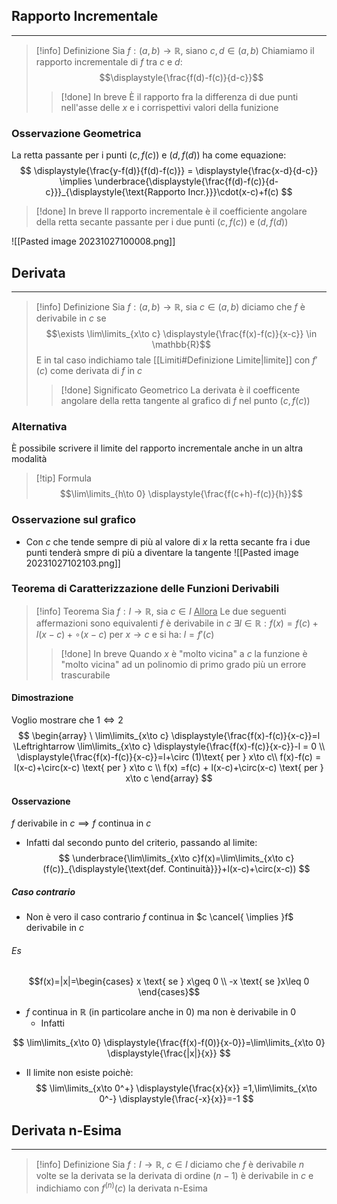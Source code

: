 ## Rapporto Incrementale
---
>[!info] Definizione
>Sia $f:(a,b)\to\mathbb{R}$, siano $c,d\in(a,b)$
>Chiamiamo il rapporto incrementale di $f$ tra $c$ e $d$:
>$$\displaystyle{\frac{f(d)-f(c)}{d-c}}$$
>>[!done] In breve
>>È il rapporto fra la differenza di due punti nell'asse delle $x$ e i corrispettivi valori della funizione

### Osservazione Geometrica
La retta passante per i punti $(c,f(c))$ e $(d,f(d))$ ha come equazione:
$$
\displaystyle{\frac{y-f(d)}{f(d)-f(c)}} = \displaystyle{\frac{x-d}{d-c}} \implies \underbrace{\displaystyle{\frac{f(d)-f(c)}{d-c}}}_{\displaystyle{\text{Rapporto Incr.}}}\cdot(x-c)+f(c)
$$
>[!done] In breve
>Il rapporto incrementale è il coefficiente angolare della retta secante passante per i due punti $(c,f(c))$ e $(d,f(d))$ 

![[Pasted image 20231027100008.png]]
## Derivata
---
>[!info] Definizione
>Sia $f:(a,b)\to\mathbb{R}$, sia $c\in(a,b)$ diciamo che $f$ è derivabile in $c$ se
>$$\exists \lim\limits_{x\to c} \displaystyle{\frac{f(x)-f(c)}{x-c}} \in \mathbb{R}$$
>E in tal caso indichiamo tale [[Limiti#Definizione Limite|limite]] con $f'(c)$ come  derivata di $f$ in $c$
>>[!done] Significato Geometrico
>>La derivata è il coefficente angolare della retta tangente al grafico di $f$ nel punto $(c,f(c))$
### Alternativa
È possibile scrivere il limite del rapporto incrementale anche in un altra modalità
>[!tip] Formula
>$$\lim\limits_{h\to 0} \displaystyle{\frac{f(c+h)-f(c)}{h}}$$

### Osservazione sul grafico
- Con $c$ che tende sempre di più al valore di $x$ la retta secante fra i due punti tenderà smpre di più a diventare la tangente
![[Pasted image 20231027102103.png]]

### Teorema di Caratterizzazione delle Funzioni Derivabili
>[!info] Teorema
>Sia $f:I\to\mathbb{R}$, sia $c\in I$
><u>Allora</u>
>Le due seguenti affermazioni sono equivalenti
>$f$ è derivabile in $c$
>$\exists l\in\mathbb{R}:f(x)=f(c)+l(x-c)+\circ(x-c) \text{ per }x\to c$
>e si ha: $l = f'(c)$
>>[!done] In breve
>>Quando $x$ è "molto vicina" a $c$ la funzione è "molto vicina" ad un polinomio di primo grado più un errore trascurabile

#### Dimostrazione
Voglio mostrare che $1\Leftrightarrow 2$
$$
\begin{array}
\ \lim\limits_{x\to c} \displaystyle{\frac{f(x)-f(c)}{x-c}}=l \Leftrightarrow \lim\limits_{x\to c} \displaystyle{\frac{f(x)-f(c)}{x-c}}-l = 0 \\
\displaystyle{\frac{f(x)-f(c)}{x-c}}=l+\circ (1)\text{ per } x\to c\\
f(x)-f(c) = l(x-c)+\circ(x-c) \text{ per } x\to c \\
f(x) =f(c) + l(x-c)+\circ(x-c) \text{ per } x\to c
\end{array}
$$
#### Osservazione
$f$ derivabile in $c \implies f$ continua in $c$
- Infatti dal secondo punto del criterio, passando al limite:
$$
\underbrace{\lim\limits_{x\to c}f(x)=\lim\limits_{x\to c}(f(c)}_{\displaystyle{\text{def. Continuità}}}+l(x-c)+\circ(x-c))
$$
##### Caso contrario
- Non è vero il caso contrario
$f$ continua in $c \cancel{ \implies }f$ derivabile in $c$
###### Es
$$f(x)=|x|=\begin{cases}
x \text{ se } x\geq 0 \\
-x \text{ se }x\leq 0
\end{cases}$$
- $f$ continua in $\mathbb{R}$ (in particolare anche in $0$) ma non è derivabile in $0$
	- Infatti

$$
\lim\limits_{x\to 0} \displaystyle{\frac{f(x)-f(0)}{x-0}}=\lim\limits_{x\to 0} \displaystyle{\frac{|x|}{x}}
$$
- Il limite non esiste poichè:
$$
\lim\limits_{x\to 0^+} \displaystyle{\frac{x}{x}} =1,\lim\limits_{x\to 0^-} \displaystyle{\frac{-x}{x}}=-1
$$
## Derivata n-Esima
---
>[!info] Definizione
> Sia $f:I\to\mathbb{R}$, $c \in I$
> diciamo che $f$ è derivabile $n$ volte se la derivata se la derivata di ordine $(n-1)$ è derivabile in $c$ e indichiamo con $f^{(n)}(c)$ la derivata n-Esima
